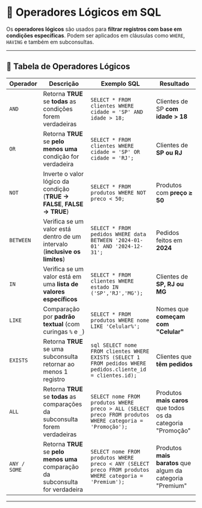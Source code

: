 # 🔗 **Operadores Lógicos em SQL**

Os **operadores lógicos** são usados para **filtrar registros com base em condições específicas**.
Podem ser aplicados em cláusulas como `WHERE`, `HAVING` e também em subconsultas.

---

## 📌 Tabela de Operadores Lógicos

| Operador     | Descrição                                                                       | Exemplo SQL                                                                                                   | Resultado                                                    |
| ------------ | ------------------------------------------------------------------------------- | ------------------------------------------------------------------------------------------------------------- | ------------------------------------------------------------ |
| `AND`        | Retorna **TRUE** se **todas** as condições forem verdadeiras                    | `SELECT * FROM clientes WHERE cidade = 'SP' AND idade > 18;`                                                  | Clientes de SP **com idade > 18**                            |
| `OR`         | Retorna **TRUE** se **pelo menos uma** condição for verdadeira                  | `SELECT * FROM clientes WHERE cidade = 'SP' OR cidade = 'RJ';`                                                | Clientes de **SP ou RJ**                                     |
| `NOT`        | Inverte o valor lógico da condição (**TRUE → FALSE**, **FALSE → TRUE**)         | `SELECT * FROM produtos WHERE NOT preco < 50;`                                                                | Produtos com **preço ≥ 50**                                  |
| `BETWEEN`    | Verifica se um valor está dentro de um intervalo (**inclusive os limites**)     | `SELECT * FROM pedidos WHERE data BETWEEN '2024-01-01' AND '2024-12-31';`                                     | Pedidos feitos em **2024**                                   |
| `IN`         | Verifica se um valor está em uma **lista de valores específicos**               | `SELECT * FROM clientes WHERE estado IN ('SP','RJ','MG');`                                                    | Clientes de **SP, RJ ou MG**                                 |
| `LIKE`       | Comparação por **padrão textual** (com curingas `%` e `_`)                      | `SELECT * FROM produtos WHERE nome LIKE 'Celular%';`                                                          | Nomes que **começam com "Celular"**                          |
| `EXISTS`     | Retorna **TRUE** se uma subconsulta retornar ao menos 1 registro                | `sql SELECT nome FROM clientes WHERE EXISTS (SELECT 1 FROM pedidos WHERE pedidos.cliente_id = clientes.id); ` | Clientes que **têm pedidos**                                 |
| `ALL`        | Retorna **TRUE** se **todas** as comparações da subconsulta forem verdadeiras   | `SELECT nome FROM produtos WHERE preco > ALL (SELECT preco FROM produtos WHERE categoria = 'Promoção');`      | Produtos **mais caros** que todos os da categoria "Promoção" |
| `ANY / SOME` | Retorna **TRUE** se **pelo menos uma** comparação da subconsulta for verdadeira | `SELECT nome FROM produtos WHERE preco < ANY (SELECT preco FROM produtos WHERE categoria = 'Premium');`       | Produtos **mais baratos** que algum da categoria "Premium"   |

---